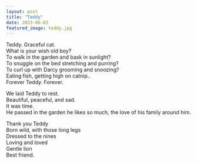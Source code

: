 ```yaml
---
layout: post
title: "Teddy"
date: 2023-06-03
featured_image: teddy.jpg
---
```


Teddy. Graceful cat.  
What is your wish old boy?  
To walk in the garden and bask in sunlight?  
To snuggle on the bed stretching and purring?  
To curl up with Darcy grooming and snoozing?  
Eating fish, getting high on catnip..  
Forever Teddy. Forever.   

We laid Teddy to rest.  
Beautiful, peaceful, and sad.  
It was time.  
He passed in the garden he likes so much, the love of his family around him.  

Thank you Teddy  
Born wild, with those long legs  
Dressed to the nines  
Loving and loved  
Gentle lion  
Best friend.  